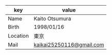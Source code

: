 |key|value|
|---|-----|
|Name|Kaito Otsumura|
|Birth|1998/01/16|
|Location|東京|
|Mail|kaikai25250116@gmail.com|
